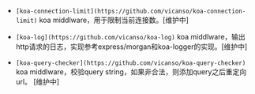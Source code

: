 
- `[koa-connection-limit](https://github.com/vicanso/koa-connection-limit)` koa middlware，用于限制当前连接数。[维护中]

- `[koa-log](https://github.com/vicanso/koa-log)` koa middlware，输出http请求的日志，实现参考express/morgan和koa-logger的实现。[维护中]

- `[koa-query-checker](https://github.com/vicanso/koa-query-checker)` koa middlware，校验query string，如果非合法，则添加query之后重定向url。 [维护中]

